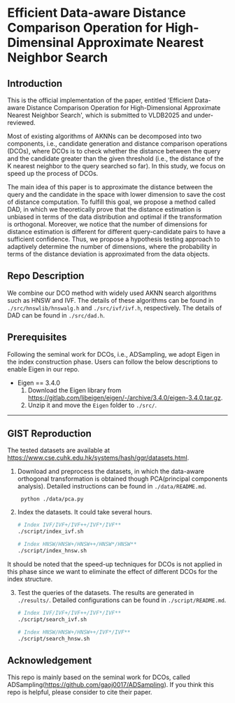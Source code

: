 # Efficient Data-aware Distance Comparison Operation for High-Dimensinal Approximate Nearest Neighbor Search

## Introduction
This is the official implementation of the paper, entitled 'Efficient Data-aware Distance Comparison Operation for High-Dimensional Approximate Nearest Neighbor Search', which is submitted to VLDB2025 and under-reviewed.

Most of existing algorithms of AKNNs can be decomposed into two components, i.e., candidate generation and distance comparison operations (DCOs), where DCOs is to check whether the distance between the query and the candidate greater than the given threshold (i.e., the distance of the K nearest neighbor to the query searched so far). In this study, we focus on speed up the process of DCOs.

The main idea of this paper is to approximate the distance between the query and the candidate in the space with lower dimension to save the cost of distance computation. To fulfill this goal, we propose a method called DAD, in which we theoretically prove that the distance estimation is unbiased in terms of the data distribution and optimal if the transformation is orthogonal. Moreover, we notice that the number of dimensions for distance estimation is different for different query-candidate pairs to have a sufficient confidence. Thus, we propose a hypothesis testing approach to adaptively determine the number of dimensions, where the probability in terms of the distance deviation is approximated from the data objects.

<!-- We note that we have included detailed comments of our core algorithms in 
* `./src/adsampling.h`
* `./src/hnswlib/hnswalg.h`
* `./src/ivf/ivf.h` -->

## Repo Description
We combine our DCO method with widely used AKNN search algorithms such as HNSW and IVF. The details of these algorithms can be found in `./src/hnswlib/hnswalg.h` and `./src/ivf/ivf.h`, respectively. The details of DAD can be found in `./src/dad.h`.

## Prerequisites

Following the seminal work for DCOs, i.e., ADSampling, we adopt Eigen in the index construction phase. Users can follow the below descriptions to enable Eigen in our repo.

* Eigen == 3.4.0
    1. Download the Eigen library from https://gitlab.com/libeigen/eigen/-/archive/3.4.0/eigen-3.4.0.tar.gz.
    2. Unzip it and move the `Eigen` folder to `./src/`.

---
## GIST Reproduction

The tested datasets are available at https://www.cse.cuhk.edu.hk/systems/hash/gqr/datasets.html. 

1. Download and preprocess the datasets, in which the data-aware orthogonal transformation is obtained though PCA(principal components analysis). Detailed instructions can be found in `./data/README.md`.
   ```
    python ./data/pca.py
    ```

2. Index the datasets. It could take several hours. 
    ```sh
    # Index IVF/IVF+/IVF++/IVF*/IVF**
    ./script/index_ivf.sh

    # Index HNSW/HNSW+/HNSW++/HNSW*/HNSW**
    ./script/index_hnsw.sh
    ```
It should be noted that the speed-up techniques for DCOs is not applied in this phase since we want to eliminate the effect of different DCOs for the index structure. 

3. Test the queries of the datasets. The results are generated in `./results/`. Detailed configurations can be found in `./script/README.md`.
    ```sh
    # Index IVF/IVF+/IVF++/IVF*/IVF**
    ./script/search_ivf.sh

    # Index HNSW/HNSW+/HNSW++/IVF*/IVF**
    ./script/search_hnsw.sh
    ```

## Acknowledgement

This repo is mainly based on the seminal work for DCOs, called ADSampling(https://github.com/gaoj0017/ADSampling). If you think this repo is helpful, please consider to cite their paper.
